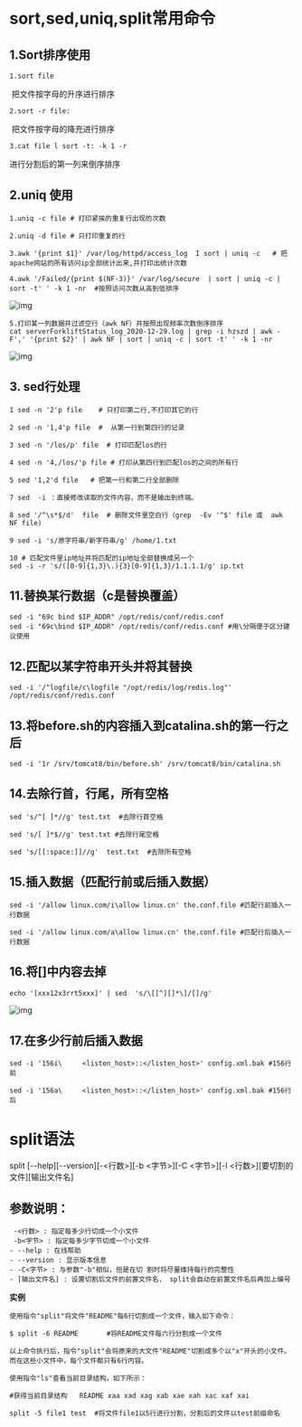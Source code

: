 # sort,sed,uniq,split常用命令

## 1.Sort排序使用

```shell
1.sort file
```

​	把文件按字母的升序进行排序

```shell
2.sort -r file:
```

​	把文件按字母的降充进行排序

```shell
3.cat file l sort -t: -k 1 -r
```

进行分割后的第一列来倒序排序

## 2.uniq 使用

```shell
1.uniq -c file # 打印紧挨的重复行出现的次数 

2.uniq -d file # 只打印重复的行 

3.awk '{print $1}' /var/log/httpd/access_log  I sort | uniq -c   # 把apache网站的所有访问ip全部统计出来,并打印出统计次数
```



```shell
4.awk '/Failed/{print $(NF-3)}' /var/log/secure  | sort | uniq -c | sort -t' ' -k 1 -nr  #按照访问次数从高到低排序
```

![img](https://longlizl.github.io/sort_sed_uniq_split使用/images/1.png)

```shell
5.打印某一列数据并过滤空行（awk NF）并按照出现频率次数倒序排序
cat serverForkliftStatus_log_2020-12-29.log | grep -i hzszd | awk -F',' '{print $2}' | awk NF | sort | uniq -c | sort -t' ' -k 1 -nr
```

![img](https://longlizl.github.io/sort_sed_uniq_split使用/images/2.png)

##  3. sed行处理

```shell
1 sed -n '2'p file    # 只打印第二行,不打印其它的行

2 sed -n '1,4'p file  #  从第一行到第四行的记录

3 sed -n '/los/p' file  # 打印匹配los的行

4 sed -n '4,/los/'p file # 打印从第四行到匹配los的之间的所有行

5 sed '1,2'd file   # 把第一行和第二行全部删除

7 sed  -i ：直接修改读取的文件内容，而不是输出到终端。

8 sed '/^\s*$/d'  file  # 删除文件里空白行（grep  -Ev '^$' file 或  awk NF file)

9 sed -i 's/原字符串/新字符串/g' /home/1.txt

10 # 匹配文件里ip地址并将匹配的ip地址全部替换成另一个
sed -i -r 's/([0-9]{1,3}\.){3}[0-9]{1,3}/1.1.1.1/g' ip.txt
```

## 11.替换某行数据（c是替换覆盖）

```shell
sed -i "69c bind $IP_ADDR" /opt/redis/conf/redis.conf
sed -i "69c\bind $IP_ADDR" /opt/redis/conf/redis.conf #用\分隔便于区分建议使用
```

## 12.匹配以某字符串开头并将其替换

```shell
sed -i '/^logfile/c\logfile "/opt/redis/log/redis.log"' /opt/redis/conf/redis.conf
```

## 13.将before.sh的内容插入到catalina.sh的第一行之后

```shell
sed -i '1r /srv/tomcat8/bin/before.sh' /srv/tomcat8/bin/catalina.sh
```

## 14.去除行首，行尾，所有空格

```shell
sed 's/^[ ]*//g' test.txt  #去除行首空格

sed 's/[ ]*$//g' test.txt #去除行尾空格

sed 's/[[:space:]]//g'  test.txt  #去除所有空格
```

## 15.插入数据（匹配行前或后插入数据）

```shell
sed -i '/allow linux.com/i\allow linux.cn' the.conf.file #匹配行前插入一行数据

sed -i '/allow linux.com/a\allow linux.cn' the.conf.file #匹配行后插入一行数据
```

## 16.将[]中内容去掉

```shell
echo '[xxx12x3rrt5xxx]' | sed  's/\[[^][]*\]/[]/g'
```

![img](https://longlizl.github.io/sort_sed_uniq_split使用/images/clipboard.png)

## 17.在多少行前后插入数据

```shell
sed -i '156i\     <listen_host>::</listen_host>' config.xml.bak #156行前

sed -i '156a\     <listen_host>::</listen_host>' config.xml.bak #156行后
```

# split语法

split [--help][--version][-<行数>][-b <字节>][-C <字节>][-l <行数>][要切割的文件][输出文件名]

## 参数说明：

```shell
 -<行数> : 指定每多少行切成一个小文件
 -b<字节> : 指定每多少字节切成一个小文件
- --help : 在线帮助
- --version : 显示版本信息
- -C<字节> : 与参数"-b"相似，但是在切 割时将尽量维持每行的完整性
- [输出文件名] : 设置切割后文件的前置文件名， split会自动在前置文件名后再加上编号
```

**实例**

```shell
使用指令"split"将文件"README"每6行切割成一个文件，输入如下命令：

$ split -6 README       #将README文件每六行分割成一个文件 

以上命令执行后，指令"split"会将原来的大文件"README"切割成多个以"x"开头的小文件。而在这些小文件中，每个文件都只有6行内容。

使用指令"ls"查看当前目录结构，如下所示：

#获得当前目录结构   README xaa xad xag xab xae xah xac xaf xai    

split -5 file1 test  #将文件file1以5行进行分割，分割后的文件以test前缀命名
```

